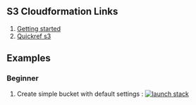 ## S3 Cloudformation Links

1. [Getting started](http://docs.aws.amazon.com/AWSCloudFormation/latest/UserGuide/gettingstarted.templatebasics.html)
2. [Quickref s3](http://docs.aws.amazon.com/AWSCloudFormation/latest/UserGuide/quickref-s3.html)

## Examples

### Beginner

1. Create simple bucket with default settings : [![launch stack][1]][2]

[1]:https://s3.amazonaws.com/cloudformation-examples/cloudformation-launch-stack.png
[2]:https://console.aws.amazon.com/cloudformation/home?region=us-east-1#/stacks/new?stackName=s3example1&templateURL=https://s3.amazonaws.com/atharvac-cf-templates/s3/beginner/bucket_with_defaults.yaml
